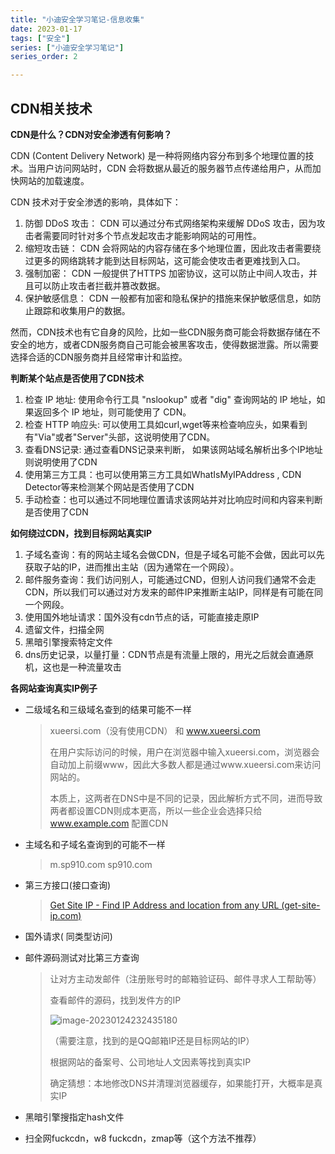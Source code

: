 ```yaml
---
title: "小迪安全学习笔记-信息收集"
date: 2023-01-17
tags: ["安全"]
series: ["小迪安全学习笔记"]
series_order: 2

---
```


## CDN相关技术

**CDN是什么？CDN对安全渗透有何影响？**

CDN (Content Delivery Network) 是一种将网络内容分布到多个地理位置的技术。当用户访问网站时，CDN 会将数据从最近的服务器节点传递给用户，从而加快网站的加载速度。

CDN 技术对于安全渗透的影响，具体如下：

1. 防御 DDoS 攻击： CDN 可以通过分布式网络架构来缓解 DDoS 攻击，因为攻击者需要同时针对多个节点发起攻击才能影响网站的可用性。
2. 缩短攻击链： CDN 会将网站的内容存储在多个地理位置，因此攻击者需要绕过更多的网络跳转才能到达目标网站，这可能会使攻击者更难找到入口。
3. 强制加密： CDN 一般提供了HTTPS 加密协议，这可以防止中间人攻击，并且可以防止攻击者拦截并篡改数据。
4. 保护敏感信息： CDN 一般都有加密和隐私保护的措施来保护敏感信息，如防止跟踪和收集用户的数据。

然而，CDN技术也有它自身的风险，比如一些CDN服务商可能会将数据存储在不安全的地方，或者CDN服务商自己可能会被黑客攻击，使得数据泄露。所以需要选择合适的CDN服务商并且经常审计和监控。

**判断某个站点是否使用了CDN技术**

1. 检查 IP 地址: 使用命令行工具 "nslookup" 或者 "dig" 查询网站的 IP 地址，如果返回多个 IP 地址，则可能使用了 CDN。
2. 检查 HTTP 响应头: 可以使用工具如curl,wget等来检查响应头，如果看到有"Via"或者"Server"头部，这说明使用了CDN。
3. 查看DNS记录: 通过查看DNS记录来判断， 如果该网站域名解析出多个IP地址则说明使用了CDN
4. 使用第三方工具：也可以使用第三方工具如WhatIsMyIPAddress , CDN Detector等来检测某个网站是否使用了CDN
5. 手动检查：也可以通过不同地理位置请求该网站并对比响应时间和内容来判断是否使用了CDN

**如何绕过CDN，找到目标网站真实IP**

1. 子域名查询：有的网站主域名会做CDN，但是子域名可能不会做，因此可以先获取子站的IP，进而推出主站（因为通常在一个网段）。
2. 邮件服务查询：我们访问别人，可能通过CND，但别人访问我们通常不会走CDN，所以我们可以通过对方发来的邮件IP来推断主站IP，同样是有可能在同一个网段。
3. 使用国外地址请求：国外没有cdn节点的话，可能直接走原IP
4. 遗留文件，扫描全网
5. 黑暗引擎搜索特定文件
6. dns历史记录，以量打量：CDN节点是有流量上限的，用光之后就会直通原机，这也是一种流量攻击

**各网站查询真实IP例子**

- 二级域名和三级域名查到的结果可能不一样

  > xueersi.com（没有使用CDN） 和 www.xueersi.com
  >
  > 在用户实际访问的时候，用户在浏览器中输入xueersi.com，浏览器会自动加上前缀www，因此大多数人都是通过www.xueersi.com来访问网站的。
  >
  > 本质上，这两者在DNS中是不同的记录，因此解析方式不同，进而导致两者都设置CDN则成本更高，所以一些企业会选择只给 www.example.com 配置CDN

- 主域名和子域名查询到的可能不一样

  > m.sp910.com sp910.com

- 第三方接口(接口查询)

  > [Get Site IP - Find IP Address and location from any URL (get-site-ip.com)](https://get-site-ip.com/?com=qb&id=1003&action=open)

- 国外请求( 同类型访问)

- 邮件源码测试对比第三方查询

  > 让对方主动发邮件（注册账号时的邮箱验证码、邮件寻求人工帮助等）
  >
  > 查看邮件的源码，找到发件方的IP
  >
  > ![image-20230124232435180](https://xingqiu-tuchuang-1256524210.cos.ap-shanghai.myqcloud.com/1431/202301242324319.png)
  >
  > （需要注意，找到的是QQ邮箱IP还是目标网站的IP）
  >
  > 根据网站的备案号、公司地址人文因素等找到真实IP
  >
  > 确定猜想：本地修改DNS并清理浏览器缓存，如果能打开，大概率是真实IP

- 黑暗引擎搜指定hash文件

- 扫全网fuckcdn，w8 fuckcdn，zmap等（这个方法不推荐）